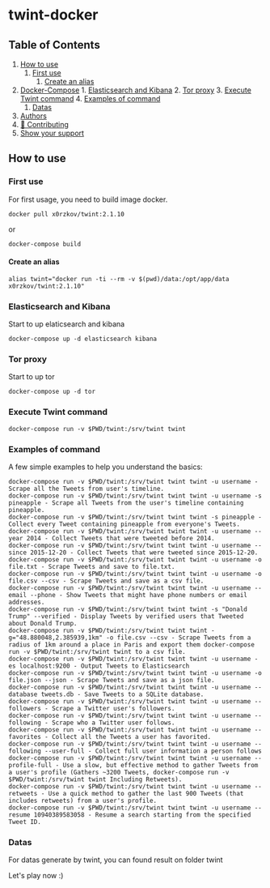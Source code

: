 # twint-docker

## Table of Contents
1. [How to use](#how-to-use)
    1. [First use](#first-use)
        1. [Create an alias](#create-an-alias)
2. [Docker-Compose](#docker-compose)
        1. [Elasticsearch and Kibana](#elasticsearch-and-kibana)
        2. [Tor proxy](#tor-proxy)
        3. [Execute Twint command](#execute-twint-command)
        4. [Examples of command](#examples-of-command)
    1. [Datas](#datas)
3. [Authors](#authors)
4. [🤝 Contributing](#contributing)
5. [Show your support](#show-your-support)

## How to use

### First use

For first usage, you need to build image docker.

```shell
docker pull x0rzkov/twint:2.1.10
```

or 

```shell
docker-compose build
```

#### Create an alias
```shell
alias twint="docker run -ti --rm -v $(pwd)/data:/opt/app/data x0rzkov/twint:2.1.10"
```               

### Elasticsearch and Kibana

Start to up elaticsearch and kibana

```shell
docker-compose up -d elasticsearch kibana
```

### Tor proxy

Start to up tor

```shell
docker-compose up -d tor
```

### Execute Twint command

```shell
docker-compose run -v $PWD/twint:/srv/twint twint
```

### Examples of command

A few simple examples to help you understand the basics:

```shell
docker-compose run -v $PWD/twint:/srv/twint twint twint -u username - Scrape all the Tweets from user's timeline.
docker-compose run -v $PWD/twint:/srv/twint twint twint -u username -s pineapple - Scrape all Tweets from the user's timeline containing pineapple.
docker-compose run -v $PWD/twint:/srv/twint twint twint -s pineapple - Collect every Tweet containing pineapple from everyone's Tweets.
docker-compose run -v $PWD/twint:/srv/twint twint twint -u username --year 2014 - Collect Tweets that were tweeted before 2014.
docker-compose run -v $PWD/twint:/srv/twint twint twint -u username --since 2015-12-20 - Collect Tweets that were tweeted since 2015-12-20.
docker-compose run -v $PWD/twint:/srv/twint twint twint -u username -o file.txt - Scrape Tweets and save to file.txt.
docker-compose run -v $PWD/twint:/srv/twint twint twint -u username -o file.csv --csv - Scrape Tweets and save as a csv file.
docker-compose run -v $PWD/twint:/srv/twint twint twint -u username --email --phone - Show Tweets that might have phone numbers or email addresses.
docker-compose run -v $PWD/twint:/srv/twint twint twint -s "Donald Trump" --verified - Display Tweets by verified users that Tweeted about Donald Trump.
docker-compose run -v $PWD/twint:/srv/twint twint twint -g="48.880048,2.385939,1km" -o file.csv --csv - Scrape Tweets from a radius of 1km around a place in Paris and export them docker-compose run -v $PWD/twint:/srv/twint twint to a csv file.
docker-compose run -v $PWD/twint:/srv/twint twint twint -u username -es localhost:9200 - Output Tweets to Elasticsearch
docker-compose run -v $PWD/twint:/srv/twint twint twint -u username -o file.json --json - Scrape Tweets and save as a json file.
docker-compose run -v $PWD/twint:/srv/twint twint twint -u username --database tweets.db - Save Tweets to a SQLite database.
docker-compose run -v $PWD/twint:/srv/twint twint twint -u username --followers - Scrape a Twitter user's followers.
docker-compose run -v $PWD/twint:/srv/twint twint twint -u username --following - Scrape who a Twitter user follows.
docker-compose run -v $PWD/twint:/srv/twint twint twint -u username --favorites - Collect all the Tweets a user has favorited.
docker-compose run -v $PWD/twint:/srv/twint twint twint -u username --following --user-full - Collect full user information a person follows
docker-compose run -v $PWD/twint:/srv/twint twint twint -u username --profile-full - Use a slow, but effective method to gather Tweets from a user's profile (Gathers ~3200 Tweets, docker-compose run -v $PWD/twint:/srv/twint twint Including Retweets).
docker-compose run -v $PWD/twint:/srv/twint twint twint -u username --retweets - Use a quick method to gather the last 900 Tweets (that includes retweets) from a user's profile.
docker-compose run -v $PWD/twint:/srv/twint twint twint -u username --resume 10940389583058 - Resume a search starting from the specified Tweet ID.
```

### Datas

For datas generate by twint, you can found result on folder twint

Let's play now :)